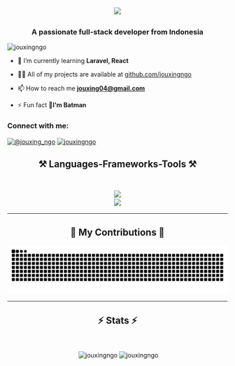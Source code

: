<h1 align="center">
   <img src="https://readme-typing-svg.herokuapp.com/?font=Righteous&size=30&center=true&vCenter=true&width=500&height=70&duration=4000&lines=Hi+There!+👋;+I'm+Jouxing+Ngo!;" />
</h1>  

<h3 align="center">A passionate full-stack developer from Indonesia</h3>

<p align="left"> <img src="https://komarev.com/ghpvc/?username=jouxingngo&label=Profile%20views&color=0e75b6&style=flat" alt="jouxingngo" /> </p>

- 🌱 I’m currently learning **Laravel, React**

- 👨‍💻 All of my projects are available at [github.com/jouxingngo](https://github.com/jouxingngo)

- 📫 How to reach me **jouxing04@gmail.com**

- ⚡ Fun fact **🦇I'm Batman**

<h3 align="left">Connect with me:</h3>
<p align="left">
<a href="https://instagram.com/@jouxing_ngo" target="blank"><img align="center" src="https://raw.githubusercontent.com/rahuldkjain/github-profile-readme-generator/master/src/images/icons/Social/instagram.svg" alt="@jouxing_ngo" height="30" width="40" /></a>
  <a href="https://github.com/jouxingngo" target="blank">
  <img align="center" src="https://raw.githubusercontent.com/rahuldkjain/github-profile-readme-generator/master/src/images/icons/Social/github.svg" alt="jouxingngo" height="30" width="40" />
</a>
</p>

<h2 align="center">⚒️ Languages-Frameworks-Tools ⚒️</h2>
<br/>
<p align="center">
<img src="https://skillicons.dev/icons?i=bootstrap,css,git,html,javascript,laravel" />
   <br/>
<img src="https://skillicons.dev/icons?i=mysql,php,tailwind,vscode" />
</p>

<hr/>

<div align="center">
  <h2>🐍 My Contributions 🐍</h2>
   <img src="https://raw.githubusercontent.com/jouxingngo/jouxingngo/output/snake.svg" alt="Snake animation" />
</div>

<hr/>

<h2 align="center">⚡ Stats ⚡</h2>
<br/>
<p align="center">
  &nbsp;<img align="center" src="https://github-readme-stats.vercel.app/api?username=jouxingngo&show_icons=true&locale=en&theme=dark" alt="jouxingngo" width="400" height="200" />
  <img align="center" src="https://github-readme-streak-stats.herokuapp.com/?user=jouxingngo&theme=dark" alt="jouxingngo" width="420" height="200" />
</p>





